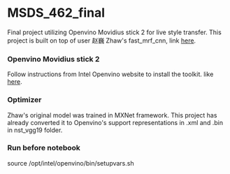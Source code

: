 # MSDS_462_final
Final project utilizing Openvino Movidius stick 2 for live style transfer. This project is built on top of user 赵巍 Zhaw's fast_mrf_cnn, link [here](https://github.com/zhaw/neural_style).

### Openvino Movidius stick 2
Follow instructions from Intel Openvino website to install the toolkit. like [here](https://docs.openvinotoolkit.org/latest/index.html).

### Optimizer
Zhaw's original model was trained in MXNet framework. This project has already converted it to Openvino's support representations in .xml and .bin in nst_vgg19 folder.

### Run before notebook
source /opt/intel/openvino/bin/setupvars.sh
